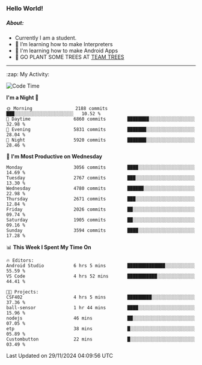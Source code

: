 ### Hello World!

##### About:
- Currently I am a student.
- 🌱 I’m learning how to make Interpreters
- 🌱 I'm learning how to make Android Apps
- 🌱 GO PLANT SOME TREES AT [TEAM TREES](https://teamtrees.org/)

---
  <summary>:zap: My Activity:</summary>
  
<!--START_SECTION:waka-->
![Code Time](http://img.shields.io/badge/Code%20Time-1%2C640%20hrs%2035%20mins-blue)

**I'm a Night 🦉** 

```text
🌞 Morning                2188 commits        ███░░░░░░░░░░░░░░░░░░░░░░   10.52 % 
🌆 Daytime                6860 commits        ████████░░░░░░░░░░░░░░░░░   32.98 % 
🌃 Evening                5831 commits        ███████░░░░░░░░░░░░░░░░░░   28.04 % 
🌙 Night                  5920 commits        ███████░░░░░░░░░░░░░░░░░░   28.46 % 
```
📅 **I'm Most Productive on Wednesday** 

```text
Monday                   3056 commits        ████░░░░░░░░░░░░░░░░░░░░░   14.69 % 
Tuesday                  2767 commits        ███░░░░░░░░░░░░░░░░░░░░░░   13.30 % 
Wednesday                4780 commits        ██████░░░░░░░░░░░░░░░░░░░   22.98 % 
Thursday                 2671 commits        ███░░░░░░░░░░░░░░░░░░░░░░   12.84 % 
Friday                   2026 commits        ██░░░░░░░░░░░░░░░░░░░░░░░   09.74 % 
Saturday                 1905 commits        ██░░░░░░░░░░░░░░░░░░░░░░░   09.16 % 
Sunday                   3594 commits        ████░░░░░░░░░░░░░░░░░░░░░   17.28 % 
```


📊 **This Week I Spent My Time On** 

```text
🔥 Editors: 
Android Studio           6 hrs 5 mins        ██████████████░░░░░░░░░░░   55.59 % 
VS Code                  4 hrs 52 mins       ███████████░░░░░░░░░░░░░░   44.41 % 

🐱‍💻 Projects: 
CSF402                   4 hrs 5 mins        █████████░░░░░░░░░░░░░░░░   37.36 % 
ball-sensor              1 hr 44 mins        ████░░░░░░░░░░░░░░░░░░░░░   15.96 % 
nodejs                   46 mins             ██░░░░░░░░░░░░░░░░░░░░░░░   07.05 % 
etp                      38 mins             █░░░░░░░░░░░░░░░░░░░░░░░░   05.89 % 
Custombutton             22 mins             █░░░░░░░░░░░░░░░░░░░░░░░░   03.49 % 
```


 Last Updated on 29/11/2024 04:09:56 UTC
<!--END_SECTION:waka-->

